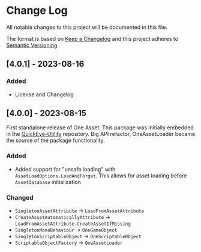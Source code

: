 # Change Log
All notable changes to this project will be documented in this file.
 
The format is based on [Keep a Changelog](http://keepachangelog.com/)
and this project adheres to [Semantic Versioning](http://semver.org/).


## [4.0.1] - 2023-08-16
 
### Added
- License and Changelog
 
## [4.0.0] - 2023-08-15

First standalone release of One Asset. This package was initially embedded in the [QuickEye-Utility](https://github.com/ErnSur/QuickEye-Utility) repository.
Big API refactor, OneAssetLoader became the source of the package functionality.

### Added
- Added support for "unsafe loading" with `AssetLoadOptions.LoadAndForget`. This allows for asset loading before `AssetDatabase` initialization

### Changed
- `SingletonAssetAttribute` -> `LoadFromAssetAttribute`
- `CreateAssetAutomaticallyAttribute` -> `LoadFromAssetAttribute.CreateAssetIfMissing`
- `SingletonMonoBehaviour` -> `OneGameObject`
- `SingletonScriptableObject` -> `OneScriptableObject`
- `ScriptableObjectFactory` -> `OneAssetLoader`